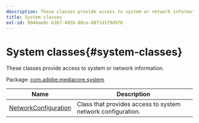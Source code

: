 ```yaml
---
description: These classes provide access to system or network information.
title: System classes
exl-id: 9044ae0c-b3b7-405b-88ce-8871d179d9f6
---
```

# System classes{#system-classes}

These classes provide access to system or network information.

 Package: [com.adobe.mediacore.system](https://help.adobe.com/en_US/primetime/api/psdk/asdoc-dhls_1.4/com/adobe/mediacore/system/package-detail.html) 

|  Name  | Description  |
|---|---|
| [NetworkConfiguration](https://help.adobe.com/en_US/primetime/api/psdk/asdoc-dhls_1.4/com/adobe/mediacore/system/NetworkConfiguration.html)  | Class that provides access to system network configuration.  |
